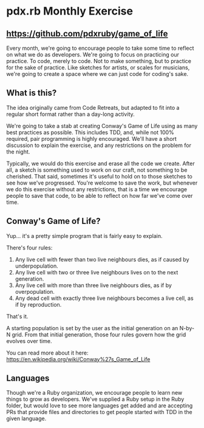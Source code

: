 # pdx.rb Monthly Exercise
## https://github.com/pdxruby/game_of_life

Every month, we're going to encourage people to take some time to reflect on
what we do as developers. We're going to focus on practicing our practice. To
code, merely to code. Not to make something, but to practice for the sake of
practice. Like sketches for artists, or scales for musicians, we're going to
create a space where we can just code for coding's sake.

## What is this?

The idea originally came from Code Retreats, but adapted to fit into a regular
short format rather than a day-long activity.

We're going to take a stab at creating Conway's Game of Life using as many best
practices as possible. This includes TDD, and, while not 100% required, pair
programming is highly encouraged. We'll have a short discussion to explain the
exercise, and any restrictions on the problem for the night.

Typically, we would do this exercise and erase all the code we create. After
all, a sketch is something used to work on our craft, not something to be
cherished. That said, sometimes it's useful to hold on to those sketches to
see how we've progressed. You're welcome to save the work, but whenever we do
this exercise without any restrictions, that is a time we encourage people to
save that code, to be able to reflect on how far we've come over time.

## Conway's Game of Life?

Yup... it's a pretty simple program that is fairly easy to explain.

There's four rules:

  1. Any live cell with fewer than two live neighbours dies, as if caused by underpopulation.
  1. Any live cell with two or three live neighbours lives on to the next generation.
  1. Any live cell with more than three live neighbours dies, as if by overpopulation.
  1. Any dead cell with exactly three live neighbours becomes a live cell, as if by reproduction.

That's it.

A starting population is set by the user as the initial generation on an N-by-N
grid. From that initial generation, those four rules govern how the grid evolves
over time.

You can read more about it here: https://en.wikipedia.org/wiki/Conway%27s_Game_of_Life

## Languages

Though we're a Ruby organization, we encourage people to learn new things to grow as
developers. We've supplied a Ruby setup in the Ruby folder, but would love to see
more languages get added and are accepting PRs that provide files and directories
to get people started with TDD in the given language.
